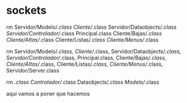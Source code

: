 # sockets
rm Servidor/Modelo/*.class Cliente/*.class Servidor/Dataobjects/*.class Servidor/Controlador/*.class Principal.class Cliente/Bajas/*.class Cliente/Altas/*.class Cliente/Listas/*.class Cliente/Menus/*.class

rm Servidor/Modelo/*.class, Cliente/*.class, Servidor/Dataobjects/*.class, Servidor/Controlador/*.class, Principal.class, Cliente/Bajas/*.class, Cliente/Altas/*.class, Cliente/Listas/*.class, Cliente/Menus/*.class, Servidor/Server.class

rm *.class Controlador/*.class Dataobjects/*.class Modelo/*.class 

 aqui vamos a poner que hacemos

